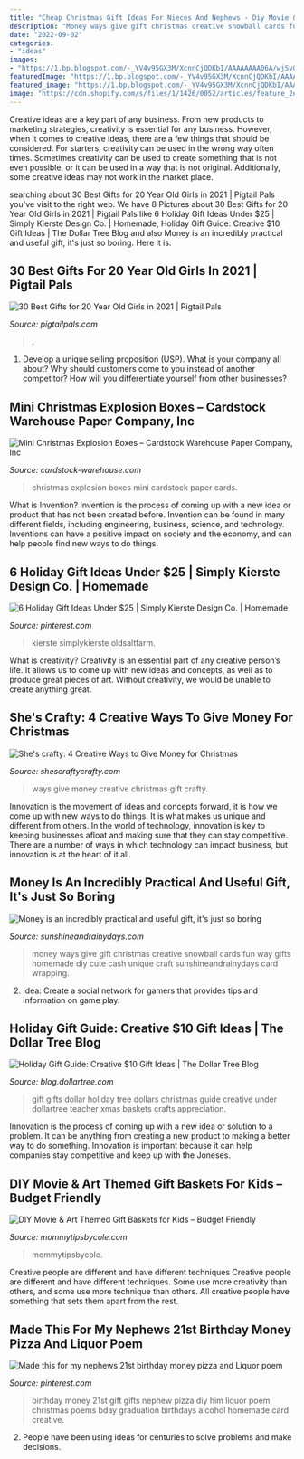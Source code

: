 ```yaml
---
title: "Cheap Christmas Gift Ideas For Nieces And Nephews - Diy Movie &amp; Art Themed Gift Baskets For Kids – Budget Friendly"
description: "Money ways give gift christmas creative snowball cards fun way gifts homemade diy cute cash unique craft sunshineandrainydays card wrapping"
date: "2022-09-02"
categories:
- "ideas"
images:
- "https://1.bp.blogspot.com/-_YV4v95GX3M/XcnnCjQDKbI/AAAAAAAA06A/wjSvG5CXNMAd8PyUTUosY3IQfodtge3BQCKgBGAsYHg/s1600/4%2Bcreative%2Bways%2Bto%2Bgive%2Ba%2Bmoney%2BChristmas%2BGift%2B1.jpg"
featuredImage: "https://1.bp.blogspot.com/-_YV4v95GX3M/XcnnCjQDKbI/AAAAAAAA06A/wjSvG5CXNMAd8PyUTUosY3IQfodtge3BQCKgBGAsYHg/s1600/4%2Bcreative%2Bways%2Bto%2Bgive%2Ba%2Bmoney%2BChristmas%2BGift%2B1.jpg"
featured_image: "https://1.bp.blogspot.com/-_YV4v95GX3M/XcnnCjQDKbI/AAAAAAAA06A/wjSvG5CXNMAd8PyUTUosY3IQfodtge3BQCKgBGAsYHg/s1600/4%2Bcreative%2Bways%2Bto%2Bgive%2Ba%2Bmoney%2BChristmas%2BGift%2B1.jpg"
image: "https://cdn.shopify.com/s/files/1/1426/0052/articles/feature_2e857cb8-b638-443a-aef8-3f17ae4e77cf_1024x1024.jpg?v=1510597092"
---
```



Creative ideas are a key part of any business. From new products to marketing strategies, creativity is essential for any business. However, when it comes to creative ideas, there are a few things that should be considered. For starters, creativity can be used in the wrong way often times. Sometimes creativity can be used to create something that is not even possible, or it can be used in a way that is not original. Additionally, some creative ideas may not work in the market place.

	

		
searching about 30 Best Gifts for 20 Year Old Girls in 2021 | Pigtail Pals you've visit to the right web. We have 8 Pictures about 30 Best Gifts for 20 Year Old Girls in 2021 | Pigtail Pals like 6 Holiday Gift Ideas Under $25 | Simply Kierste Design Co. | Homemade, Holiday Gift Guide: Creative $10 Gift Ideas | The Dollar Tree Blog and also Money is an incredibly practical and useful gift, it&#039;s just so boring. Here it is:
		
    
## 30 Best Gifts For 20 Year Old Girls In 2021 | Pigtail Pals

<img loading=lazy src="https://pigtailpals.com/wp-content/uploads/2019/08/Best-Gifts-for-20-Year-Old-Girls.jpg" onerror="this.onerror=null;this.src='https://tse3.mm.bing.net/th?id=OIP.EBKBNXjNdeJdXftTVl7HQQHaMW&amp;pid=15.1';" alt="30 Best Gifts for 20 Year Old Girls in 2021 | Pigtail Pals">

_Source: pigtailpals.com_

>. 

	

1. Develop a unique selling proposition (USP). What is your company all about? Why should customers come to you instead of another competitor? How will you differentiate yourself from other businesses? 

    
## Mini Christmas Explosion Boxes – Cardstock Warehouse Paper Company, Inc

<img loading=lazy src="https://cdn.shopify.com/s/files/1/1426/0052/articles/feature_2e857cb8-b638-443a-aef8-3f17ae4e77cf_1024x1024.jpg?v=1510597092" onerror="this.onerror=null;this.src='https://tse3.mm.bing.net/th?id=OIP.D_qU8wLqcsFthqMOl-FcowHaFj&amp;pid=15.1';" alt="Mini Christmas Explosion Boxes – Cardstock Warehouse Paper Company, Inc">

_Source: cardstock-warehouse.com_

>christmas explosion boxes mini cardstock paper cards. 

	

What is Invention?
Invention is the process of coming up with a new idea or product that has not been created before. Invention can be found in many different fields, including engineering, business, science, and technology. Inventions can have a positive impact on society and the economy, and can help people find new ways to do things.

    
## 6 Holiday Gift Ideas Under $25 | Simply Kierste Design Co. | Homemade

<img loading=lazy src="https://i.pinimg.com/736x/9e/b5/0f/9eb50f95b8ce4c1c353a370abed54603.jpg" onerror="this.onerror=null;this.src='https://tse4.mm.bing.net/th?id=OIP.Mu99h_IgeD-MvsioFAG25gHaJ8&amp;pid=15.1';" alt="6 Holiday Gift Ideas Under $25 | Simply Kierste Design Co. | Homemade">

_Source: pinterest.com_

>kierste simplykierste oldsaltfarm. 

	

What is creativity?
Creativity is an essential part of any creative person’s life. It allows us to come up with new ideas and concepts, as well as to produce great pieces of art. Without creativity, we would be unable to create anything great.

    
## She&#039;s Crafty: 4 Creative Ways To Give Money For Christmas

<img loading=lazy src="https://1.bp.blogspot.com/-_YV4v95GX3M/XcnnCjQDKbI/AAAAAAAA06A/wjSvG5CXNMAd8PyUTUosY3IQfodtge3BQCKgBGAsYHg/s1600/4%2Bcreative%2Bways%2Bto%2Bgive%2Ba%2Bmoney%2BChristmas%2BGift%2B1.jpg" onerror="this.onerror=null;this.src='https://tse3.mm.bing.net/th?id=OIP.b1AuQJf3ZfxOe_6PV9GCiQHaLH&amp;pid=15.1';" alt="She&#039;s crafty: 4 Creative Ways to Give Money for Christmas">

_Source: shescraftycrafty.com_

>ways give money creative christmas gift crafty. 

	

Innovation is the movement of ideas and concepts forward, it is how we come up with new ways to do things. It is what makes us unique and different from others. In the world of technology, innovation is key to keeping businesses afloat and making sure that they can stay competitive. There are a number of ways in which technology can impact business, but innovation is at the heart of it all.

    
## Money Is An Incredibly Practical And Useful Gift, It&#039;s Just So Boring

<img loading=lazy src="https://sunshineandrainydays.com/wp-content/uploads/2016/12/Christmas-Snowball-P.jpg" onerror="this.onerror=null;this.src='https://tse3.mm.bing.net/th?id=OIP.Vreu1vqvtI-WqkmdXBrndwHaLH&amp;pid=15.1';" alt="Money is an incredibly practical and useful gift, it&#039;s just so boring">

_Source: sunshineandrainydays.com_

>money ways give gift christmas creative snowball cards fun way gifts homemade diy cute cash unique craft sunshineandrainydays card wrapping. 

	

2. Idea: Create a social network for gamers that provides tips and information on game play.

    
## Holiday Gift Guide: Creative $10 Gift Ideas | The Dollar Tree Blog

<img loading=lazy src="http://blog.dollartree.com/wp-content/uploads/2017/11/692x362-both-5.jpg" onerror="this.onerror=null;this.src='https://tse3.mm.bing.net/th?id=OIP.N_lJQQhZkWxJsY5H4tzDBgHaD3&amp;pid=15.1';" alt="Holiday Gift Guide: Creative $10 Gift Ideas | The Dollar Tree Blog">

_Source: blog.dollartree.com_

>gift gifts dollar holiday tree dollars christmas guide creative under dollartree teacher xmas baskets crafts appreciation. 

	

Innovation is the process of coming up with a new idea or solution to a problem. It can be anything from creating a new product to making a better way to do something. Innovation is important because it can help companies stay competitive and keep up with the Joneses.

    
## DIY Movie &amp; Art Themed Gift Baskets For Kids – Budget Friendly

<img loading=lazy src="https://mommytipsbycole.com/wp-content/uploads/2013/12/254.-DIY-gift-baskets2.jpg" onerror="this.onerror=null;this.src='https://tse2.mm.bing.net/th?id=OIP.2pgOPXyt2qAlvKGeBzixsAHaFj&amp;pid=15.1';" alt="DIY Movie &amp; Art Themed Gift Baskets for Kids – Budget Friendly">

_Source: mommytipsbycole.com_

>mommytipsbycole. 

	

Creative people are different and have different techniques
Creative people are different and have different techniques. Some use more creativity than others, and some use more technique than others. All creative people have something that sets them apart from the rest.

    
## Made This For My Nephews 21st Birthday Money Pizza And Liquor Poem

<img loading=lazy src="https://i.pinimg.com/originals/08/15/0c/08150cc6aead5359f26a7d3867f40102.jpg" onerror="this.onerror=null;this.src='https://tse2.mm.bing.net/th?id=OIP.rmlmeseXEy4IvYgfVy70ywHaJ4&amp;pid=15.1';" alt="Made this for my nephews 21st birthday money pizza and Liquor poem">

_Source: pinterest.com_

>birthday money 21st gift gifts nephew pizza diy him liquor poem christmas poems bday graduation birthdays alcohol homemade card creative. 

	

2. People have been using ideas for centuries to solve problems and make decisions.


